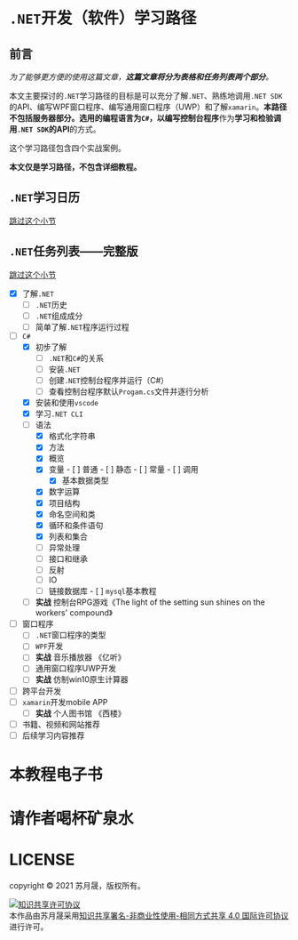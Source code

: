 # `.NET`开发（软件）学习路径

## 前言

*为了能够更方便的使用这篇文章，**这篇文章将分为表格和任务列表两个部分**。*

本文主要探讨的`.NET`学习路径的目标是可以充分了解`.NET`、熟练地调用`.NET SDK`的API、编写WPF窗口程序、编写通用窗口程序（UWP）和了解`xamarin`。**本路径不包括服务器部分。**选用的编程语言为`C#`，以**编写控制台程序**作为**学习和检验调用`.NET SDK`的API**的方式。

这个学习路径包含四个实战案例。

**本文仅是学习路径，不包含详细教程。**

## `.NET`学习日历

[跳过这个小节](#`.NET`任务列表——完整版)

## `.NET`任务列表——完整版

[跳过这个小节](#本教程电子书)

- [x] 了解`.NET`
  - [ ] `.NET`历史
  - [ ] `.NET`组成成分
  - [ ] 简单了解`.NET`程序运行过程
- [ ] `C#`
  - [x] 初步了解
    - [ ] `.NET`和`C#`的关系
    - [ ] 安装`.NET`
    - [ ] 创建`.NET`控制台程序并运行（C#）
    - [ ] 查看控制台程序默认`Progam.cs`文件并逐行分析
  - [x] 安装和使用`vscode`
  - [x] 学习`.NET CLI`
  - [ ] 语法
    - [x] 格式化字符串
    - [x] 方法
    - [x] 概览
    - [x] 变量
          - [ ] 普通
          - [ ] 静态
          - [ ] 常量
          - [ ] 调用
        - [x] 基本数据类型
    - [x] 数字运算
    - [x] 项目结构
    - [x] 命名空间和类
    - [x] 循环和条件语句
    - [x] 列表和集合
    - [ ] 异常处理
    - [ ] 接口和继承
    - [ ] 反射
    - [ ] IO
    - [ ] 链接数据库
          - [ ] `mysql`基本教程
  - [ ] **实战** 控制台RPG游戏《The light of the setting sun shines on the workers' compound》
- [ ] 窗口程序
  - [ ] `.NET`窗口程序的类型
  - [ ] `WPF`开发
  - [ ] **实战** 音乐播放器 《亿听》
  - [ ] 通用窗口程序UWP开发
  - [ ] **实战** 仿制win10原生计算器
- [ ] 跨平台开发
- [ ] `xamarin`开发mobile APP
  - [ ] **实战** 个人图书馆 《西楼》
- [ ] 书籍、视频和网站推荐
- [ ] 后续学习内容推荐

# 本教程电子书

# 请作者喝杯矿泉水

# LICENSE

copyright © 2021 苏月晟，版权所有。

<a rel="license" href="http://creativecommons.org/licenses/by-nc-sa/4.0/"><img alt="知识共享许可协议" style="border-width:0" src="https://i.creativecommons.org/l/by-nc-sa/4.0/88x31.png" /></a><br />本<span xmlns:dct="http://purl.org/dc/terms/" href="http://purl.org/dc/dcmitype/Text" rel="dct:type">作品</span>由<span xmlns:cc="http://creativecommons.org/ns#" property="cc:attributionName">苏月晟</span>采用<a rel="license" href="http://creativecommons.org/licenses/by-nc-sa/4.0/">知识共享署名-非商业性使用-相同方式共享 4.0 国际许可协议</a>进行许可。

